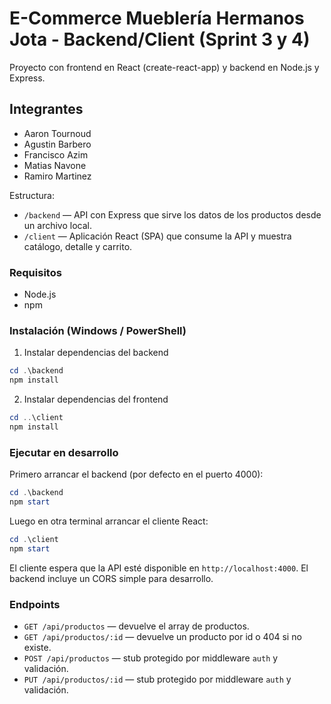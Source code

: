 # E-Commerce Mueblería Hermanos Jota - Backend/Client (Sprint 3 y 4)

Proyecto con frontend en React (create-react-app) y backend en Node.js y Express.

## Integrantes
- Aaron Tournoud
- Agustin Barbero
- Francisco Azim
- Matias Navone
- Ramiro Martinez
  
Estructura:

- `/backend` — API con Express que sirve los datos de los productos desde un archivo local.
- `/client` — Aplicación React (SPA) que consume la API y muestra catálogo, detalle y carrito.

### Requisitos

- Node.js
- npm

### Instalación (Windows / PowerShell)

1. Instalar dependencias del backend

```powershell
cd .\backend
npm install
```

2. Instalar dependencias del frontend

```powershell
cd ..\client
npm install
```

### Ejecutar en desarrollo

Primero arrancar el backend (por defecto en el puerto 4000):

```powershell
cd .\backend
npm start
```

Luego en otra terminal arrancar el cliente React:

```powershell
cd .\client
npm start
```

El cliente espera que la API esté disponible en `http://localhost:4000`. El backend incluye un CORS simple para desarrollo.

### Endpoints

- `GET /api/productos` — devuelve el array de productos.
- `GET /api/productos/:id` — devuelve un producto por id o 404 si no existe.
- `POST /api/productos` — stub protegido por middleware `auth` y validación.
- `PUT /api/productos/:id` — stub protegido por middleware `auth` y validación.


